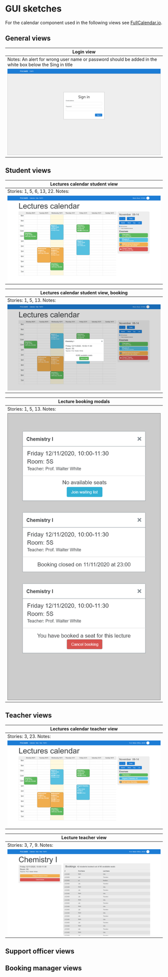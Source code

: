 # GUI sketches
For the calendar component used in the following views see [FullCalendar.io](https://fullcalendar.io/).

## General views

| Login view |
| --- |
| Notes: An alert for wrong user name or password should be added in the white box below the Sing in title |
| ![Login view](./img/Login_view.png) |

## Student views
| Lectures calendar student view |
| --- |
| Stories: 1, 5, 6, 13, 22. Notes: |
| ![Lectures calendar student view](./img/Lectures_calendar_student_view.png) |

| Lectures calendar student view, booking |
| --- |
| Stories: 1, 5, 13. Notes: |
| ![Lectures calendar student view](./img/Lectures_calendar_student_view_booking.png) |

| Lecture booking modals |
| --- |
| Stories: 1, 5, 13. Notes: |
| ![Lectures booking modals](./img/Lecture_booking_modals.png) |

## Teacher views
| Lectures calendar teacher view |
| --- |
| Stories: 3, 23. Notes: |
| ![Lectures calendar teacher view](./img/Lectures_calendar_teacher_view.png) |

| Lecture teacher view |
| --- |
| Stories: 3, 7, 9. Notes: |
| ![Lecture teacher view](./img/Lecture_teacher_view.png) |

## Support officer views

## Booking manager views

